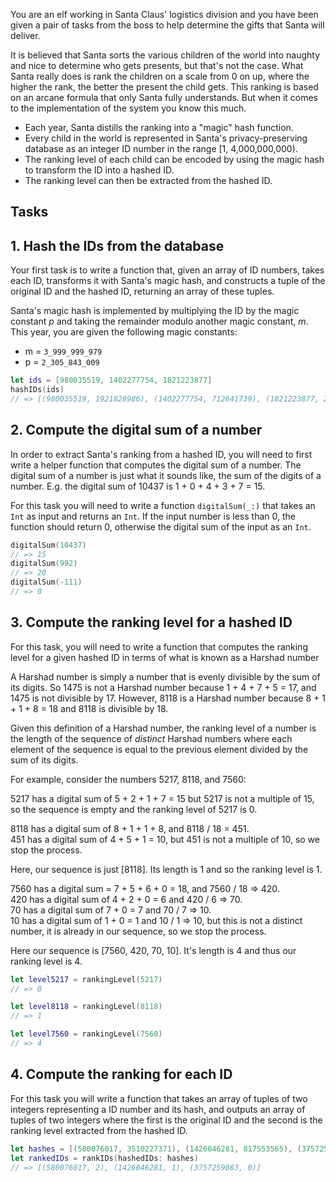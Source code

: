 You are an elf working in Santa Claus' logistics division and you have been given a pair of tasks from the boss to help determine the gifts that Santa will deliver.

It is believed that Santa sorts the various children of the world into naughty and nice to determine who gets presents, but that's not the case. What Santa really does is rank the children on a scale from 0 on up, where the higher the rank, the better the present the child gets. This ranking is based on an arcane formula that only Santa fully understands. But when it comes to the implementation of the system you know this much.

- Each year, Santa distills the ranking into a "magic" hash function.
- Every child in the world is represented in Santa's privacy-preserving database as an integer ID number in the range [1, 4,000,000,000).
- The ranking level of each child can be encoded by using the magic hash to transform the ID into a hashed ID.
- The ranking level can then be extracted from the hashed ID.

## Tasks

## 1. Hash the IDs from the database

Your first task is to write a function that, given an array of ID numbers, takes each ID, transforms it with Santa's magic hash, and constructs a tuple of the original ID and the hashed ID, returning an array of these tuples.

Santa's magic hash is implemented by multiplying the ID by the magic constant _p_ and taking the remainder modulo another magic constant, _m_. This year, you are given the following magic constants:

- m = `3_999_999_979`
- p = `2_305_843_009`

```swift
let ids = [980035519, 1402277754, 1821223877]
hashIDs(ids)
// => [(980035519, 1921828986), (1402277754, 712641739), (1821223877, 2651471804)]
```

## 2. Compute the digital sum of a number

In order to extract Santa's ranking from a hashed ID, you will need to first write a helper function that computes the digital sum of a number. The digital sum of a number is just what it sounds like, the sum of the digits of a number. E.g. the digital sum of 10437 is 1 + 0 + 4 + 3 + 7 = 15.

For this task you will need to write a function `digitalSum(_:)` that takes an `Int` as input and returns an `Int`. If the input number is less than 0, the function should return 0, otherwise the digital sum of the input as an `Int`.

```swift
digitalSum(10437)
// => 15
digitalSum(992)
// => 20
digitalSum(-111)
// => 0
```

## 3. Compute the ranking level for a hashed ID

For this task, you will need to write a function that computes the ranking level for a given hashed ID in terms of what is known as a Harshad number

A Harshad number is simply a number that is evenly divisible by the sum of its digits. So 1475 is not a Harshad number because 1 + 4 + 7 + 5 = 17, and 1475 is not divisible by 17. However, 8118 is a Harshad number because 8 + 1 + 1 + 8 = 18 and 8118 is divisible by 18.

Given this definition of a Harshad number, the ranking level of a number is the length of the sequence of _distinct_ Harshad numbers where each element of the sequence is equal to the previous element divided by the sum of its digits.

For example, consider the numbers 5217, 8118, and 7560:

5217 has a digital sum of 5 + 2 + 1 + 7 = 15 but 5217 is not a multiple of 15, so the sequence is empty and the ranking level of 5217 is 0.

8118 has a digital sum of 8 + 1 + 1 + 8, and 8118 / 18 = 451.  
451 has a digital sum of 4 + 5 + 1 = 10, but 451 is not a multiple of 10, so we stop the process.

Here, our sequence is just [8118]. Its length is 1 and so the ranking level is 1.

7560 has a digital sum = 7 + 5 + 6 + 0 = 18, and 7560 / 18 => 420.  
420 has a digital sum of 4 + 2 + 0 = 6 and 420 / 6 => 70.  
70 has a digital sum of 7 + 0 = 7 and 70 / 7 => 10.  
10 has a digital sum of 1 + 0 = 1 and 10 / 1 => 10, but this is not a distinct number, it is already in our sequence, so we stop the process.

Here our sequence is [7560, 420, 70, 10]. It's length is 4 and thus our ranking level is 4.

```swift
let level5217 = rankingLevel(5217)
// => 0

let level8118 = rankingLevel(8118)
// => 1

let level7560 = rankingLevel(7560)
// => 4
```

## 4. Compute the ranking for each ID

For this task you will write a function that takes an array of tuples of two integers representing a ID number and its hash, and outputs an array of tuples of two integers where the first is the original ID and the second is the ranking level extracted from the hashed ID.

```swift
let hashes = [(580076017, 3510227371), (1426046281, 817553565), (3757259083, 3021461315)]
let rankedIDs = rankIDs(hashedIDs: hashes)
// => [(580076017, 2), (1426046281, 1), (3757259083, 0)]
```
